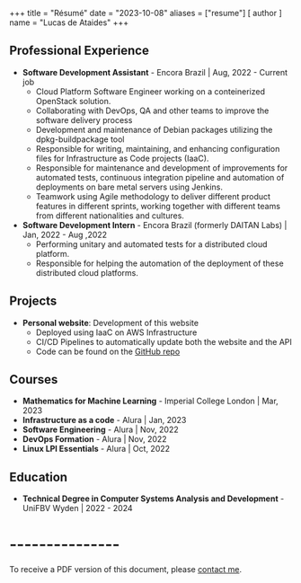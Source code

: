 
+++
title = "Résumé"
date = "2023-10-08"
aliases = ["resume"]
[ author ]
  name = "Lucas de Ataides"
+++

## Professional Experience

- **Software Development Assistant** - Encora Brazil | Aug, 2022 - Current job
    - Cloud Platform Software Engineer working on a conteinerized OpenStack solution.
    - Collaborating with DevOps, QA and other teams to improve the software delivery process
    - Development and maintenance of Debian packages utilizing the dpkg-buildpackage tool
    - Responsible for writing, maintaining, and enhancing configuration files for Infrastructure as Code projects (IaaC).
    - Responsible for maintenance and development of improvements for automated tests, continuous integration pipeline and automation of deployments on bare metal servers using Jenkins.
    - Teamwork using Agile methodology to deliver different product features in different sprints, working together with different teams from different nationalities and cultures.
- **Software Development Intern** - Encora Brazil (formerly DAITAN Labs) | Jan, 2022 - Aug ,2022
    - Performing unitary and automated tests for a distributed cloud platform.
    - Responsible for helping the automation of the deployment of these distributed cloud platforms.

## Projects

- **Personal website**: Development of this website
    - Deployed using IaaC on AWS Infrastructure
    - CI/CD Pipelines to automatically update both the website and the API
    - Code can be found on the [GitHub repo](https://github.com/ldatb/website)

## Courses

- **Mathematics for Machine Learning** - Imperial College London | Mar, 2023
- **Infrastructure as a code** - Alura | Jan, 2023
- **Software Engineering** - Alura | Nov, 2022
- **DevOps Formation** - Alura | Nov, 2022
- **Linux LPI Essentials** - Alura | Oct, 2022

## Education

- **Technical Degree in Computer Systems Analysis and Development** - UniFBV Wyden | 2022 - 2024

# ---------------
To receive a PDF version of this document, please [contact me](mailto:lucasatab@gmail.com).
